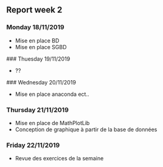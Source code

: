 ## Report week 2

### Monday 18/11/2019
- Mise en place BD
- Mise en place SGBD

### Thuesday 19/11/2019
- ??

### Wednesday 20/11/2019
- Mise en place anaconda ect..

### Thursday 21/11/2019
- Mise en place de MathPlotLib
- Conception de graphique à partir de la base de données

### Friday 22/11/2019
- Revue des exercices de la semaine 